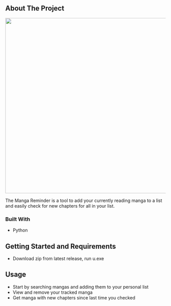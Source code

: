 ## About The Project

<img src="https://i.imgur.com/dgf2lpu.png" width="550" height="550">

The Manga Reminder is a tool to add your currently reading manga to a list and easily check for new chapters for all in your list.


### Built With

* Python


## Getting Started and Requirements

* Download zip from latest release, run u.exe


## Usage

* Start by searching mangas and adding them to your personal list
* View and remove your tracked manga
* Get manga with new chapters since last time you checked
